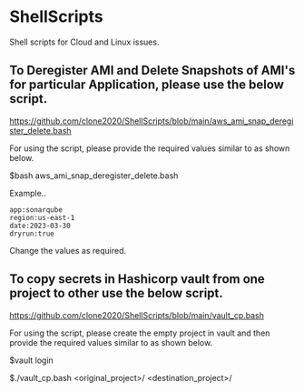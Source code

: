 # ShellScripts
Shell scripts for Cloud and Linux issues.

## To Deregister AMI and Delete Snapshots of AMI's for particular Application, please use the below script.

https://github.com/clone2020/ShellScripts/blob/main/aws_ami_snap_deregister_delete.bash

For using the script, please provide the required values similar to as shown below.

$bash aws_ami_snap_deregister_delete.bash

Example..
```
app:sonarqube
region:us-east-1
date:2023-03-30
dryrun:true

```

Change the values as required.

## To copy secrets in Hashicorp vault from one project to other use the below script.

https://github.com/clone2020/ShellScripts/blob/main/vault_cp.bash

For using the script, please create the empty project in vault and then provide the required values similar to as shown below.

$vault login

$./vault_cp.bash <original_project>/ <destination_project>/
